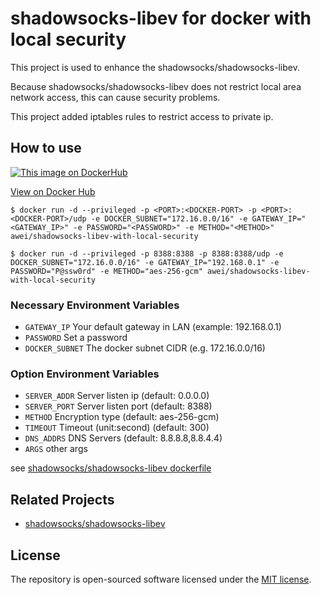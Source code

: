 # shadowsocks-libev for docker with local security
This project is used to enhance the shadowsocks/shadowsocks-libev.

Because shadowsocks/shadowsocks-libev does not restrict local area network access, this can cause security problems.

This project added iptables rules to restrict access to private ip.

## How to use
[![This image on DockerHub](https://img.shields.io/docker/pulls/awei/shadowsocks-libev-with-local-security.svg)](https://hub.docker.com/r/awei/shadowsocks-libev-with-local-security/)

[View on Docker Hub](https://hub.docker.com/r/awei/shadowsocks-libev-with-local-security)
```console
$ docker run -d --privileged -p <PORT>:<DOCKER-PORT> -p <PORT>:<DOCKER-PORT>/udp -e DOCKER_SUBNET="172.16.0.0/16" -e GATEWAY_IP="<GATEWAY_IP>" -e PASSWORD="<PASSWORD>" -e METHOD="<METHOD>" awei/shadowsocks-libev-with-local-security
```
```e.g.
$ docker run -d --privileged -p 8388:8388 -p 8388:8388/udp -e DOCKER_SUBNET="172.16.0.0/16" -e GATEWAY_IP="192.168.0.1" -e PASSWORD="P@ssw0rd" -e METHOD="aes-256-gcm" awei/shadowsocks-libev-with-local-security
```
### Necessary Environment Variables
* `GATEWAY_IP` Your default gateway in LAN (example: 192.168.0.1)
* `PASSWORD` Set a password
* `DOCKER_SUBNET` The docker subnet CIDR (e.g. 172.16.0.0/16)

### Option Environment Variables

* `SERVER_ADDR` Server listen ip (default: 0.0.0.0)
* `SERVER_PORT` Server listen port (default: 8388)
* `METHOD` Encryption type (default: aes-256-gcm)
* `TIMEOUT` Timeout (unit:second) (default: 300)
* `DNS_ADDRS` DNS Servers (default: 8.8.8.8,8.8.4.4)
* `ARGS` other args

see [shadowsocks/shadowsocks-libev dockerfile](https://hub.docker.com/r/shadowsocks/shadowsocks-libev/dockerfile)

## Related Projects
- [shadowsocks/shadowsocks-libev](https://hub.docker.com/r/shadowsocks/shadowsocks-libev)

## License
The repository is open-sourced software licensed under the [MIT license](https://opensource.org/licenses/MIT).
